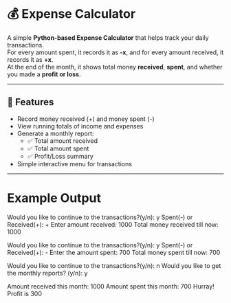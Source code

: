 # 💰 Expense Calculator

A simple **Python-based Expense Calculator** that helps track your daily transactions.  
For every amount spent, it records it as **-x**, and for every amount received, it records it as **+x**.  
At the end of the month, it shows total money **received**, **spent**, and whether you made a **profit or loss**.  

---

## 🚀 Features
- Record money received (+) and money spent (-)
- View running totals of income and expenses
- Generate a monthly report:
  - ✅ Total amount received
  - ✅ Total amount spent
  - ✅ Profit/Loss summary
- Simple interactive menu for transactions

---

# Example Output

Would you like to continue to the transactions?(y/n): y
Spent(-) or Received(+): +
Enter amount received: 1000
Total money received till now: 1000

Would you like to continue to the transactions?(y/n): y
Spent(-) or Received(+): -
Enter the amount spent: 700
Total money spent till now: 700

Would you like to continue to the transactions?(y/n): n
Would you like to get the monthly reports? (y/n): y

Amount received this month: 1000
Amount spent this month: 700
Hurray! Profit is 300
